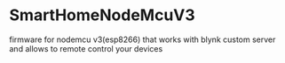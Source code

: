 # SmartHomeNodeMcuV3
firmware for nodemcu v3(esp8266) that works with blynk custom server and allows to remote control your devices
